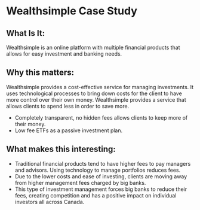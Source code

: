 # Wealthsimple Case Study

## What Is It:

Wealthsimple is an online platform with multiple financial products that allows for easy investment and banking needs.

## Why this matters:

Wealthsimple provides a cost-effective service for managing investments. It uses technological processes to bring down costs for the client to have more control over their own money. Wealthsimple provides a service that allows clients to spend less in order to save more.

- Completely transparent, no hidden fees allows clients to keep more of their money.
- Low fee ETFs as a passive investment plan.

## What makes this interesting:

- Traditional financial products tend to have higher fees to pay managers and advisors. Using technology to manage portfolios reduces fees.
- Due to the lower costs and ease of investing, clients are moving away from higher management fees charged by big banks.
- This type of investment management forces big banks to reduce their fees, creating competition and has a positive impact on individual investors all across Canada.